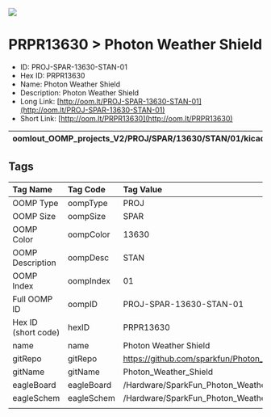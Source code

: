 


  
![][im]
# PRPR13630 > Photon Weather Shield

- ID: PROJ-SPAR-13630-STAN-01
- Hex ID: PRPR13630
- Name: Photon Weather Shield
- Description: Photon Weather Shield
- Long Link: [http://oom.lt/PROJ-SPAR-13630-STAN-01](http://oom.lt/PROJ-SPAR-13630-STAN-01)
- Short Link: [http://oom.lt/PRPR13630](http://oom.lt/PRPR13630)
  

|oomlout_OOMP_projects_V2/PROJ/SPAR/13630/STAN/01/kicadPcb3dFront.png|oomlout_OOMP_projects_V2/PROJ/SPAR/13630/STAN/01/kicadPcb3dBack.png|oomlout_OOMP_projects_V2/PROJ/SPAR/13630/STAN/01/kicadPcb3d.png||
| :---: | :---: | :---: | :---: |

## Tags
  

|Tag Name|Tag Code|Tag Value|
| :--- | :--- | :--- |
|OOMP Type|oompType|PROJ|
|OOMP Size|oompSize|SPAR|
|OOMP Color|oompColor|13630|
|OOMP Description|oompDesc|STAN|
|OOMP Index|oompIndex|01|
|Full OOMP ID|oompID|PROJ-SPAR-13630-STAN-01|
|Hex ID (short code)|hexID|PRPR13630|
|name|name|Photon Weather Shield|
|gitRepo|gitRepo|https://github.com/sparkfun/Photon_Weather_Shield|
|gitName|gitName|Photon_Weather_Shield|
|eagleBoard|eagleBoard|/Hardware/SparkFun_Photon_Weather_Shield.brd|
|eagleSchem|eagleSchem|/Hardware/SparkFun_Photon_Weather_Shield.sch|
||||



[im]: PROJ/SPAR/13630/STAN/01/kicadPcb3d_450.png
